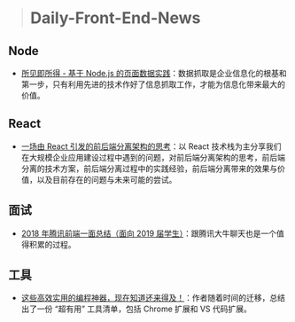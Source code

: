 
> # Daily-Front-End-News 

## Node 

- [所见即所得 - 基于 Node.js 的页面数据实践](http://t.cn/Rn0CJgH)：数据抓取是企业信息化的根基和第一步，只有利用先进的技术作好了信息抓取工作，才能为信息化带来最大的价值。

## React

- [一场由 React 引发的前后端分离架构的思考](http://t.cn/Rn0N6ur)：以 React 技术栈为主分享我们在大规模企业应用建设过程中遇到的问题，对前后端分离架构的思考，前后端分离的技术方案，前后端分离过程中的实践经验，前后端分离带来的效果与价值，以及目前存在的问题与未来可能的尝试。

## 面试

- [2018 年腾讯前端一面总结（面向 2019 届学生）](http://t.cn/Rn0NTbm)：跟腾讯大牛聊天也是一个值得积累的过程。

## 工具

- [这些高效实用的编程神器，现在知道还来得及！](http://t.cn/Rn0pGh2)：作者随着时间的迁移，总结出了一份 “超有用” 工具清单，包括 Chrome 扩展和 VS 代码扩展。